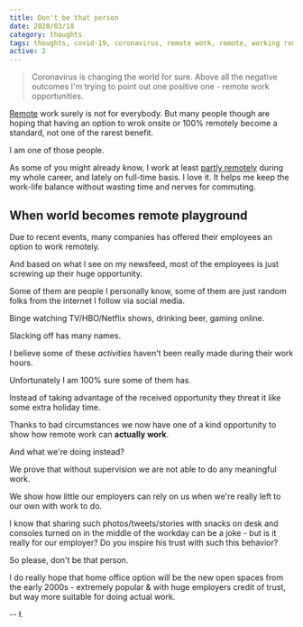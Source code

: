 ```yaml
---
title: Don't be that person
date: 2020/03/18
category: thoughts
tags: thoughts, covid-19, coronavirus, remote work, remote, working remotely, work, diginal nomad
active: 2
---
```


> Coronavirus is changing the world for sure. Above all the negative outcomes I'm trying to point out one positive one - remote work opportunities.

[Remote](/notes/truth-about-remote-work/) work surely is not for everybody. But many people though are hoping that having an option to wrok onsite or 100% remotely become a standard, not one of the rarest benefit.

I am one of those people.

As some of you might already know, I work at least [partly remotely](/experience) during my whole career, and lately on full-time basis. I love it. It helps me keep the work-life balance without wasting time and nerves for commuting.

## When world becomes remote playground

Due to recent events, many companies has offered their employees an option to work remotely.

And based on what I see on my newsfeed, most of the employees is just screwing up their huge opportunity.

Some of them are people I personally know, some of them are just random folks from the internet I follow via social media.

Binge watching TV/HBO/Netflix shows, drinking beer, gaming online.

Slacking off has many names.

I believe some of these *activities* haven't been really made during their work hours.

Unfortunately I am 100% sure some of them has.

Instead of taking advantage of the received opportunity they threat it like some extra holiday time.

Thanks to bad circumstances we now have one of a kind opportunity to show how remote work can **actually work**.

And what we're doing instead?

We prove that without supervision we are not able to do any meaningful work.

We show how little our employers can rely on us when we're really left to our own with work to do.

I know that sharing such photos/tweets/stories with snacks on desk and consoles turned on in the middle of the workday can be a joke - but is it really for our employer? Do you inspire his trust with such this behavior?

So please, don't be that person.

I do really hope that home office option will be the new open spaces from the early 2000s - extremely popular & with huge employers credit of trust, but way more suitable for doing actual work.

-- ł.
